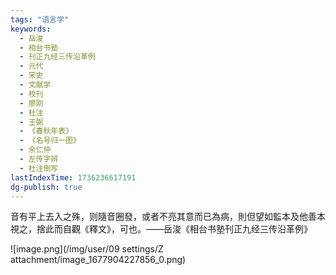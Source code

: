 ```yaml
---
tags: "语言学"
keywords:
  - 岳浚
  - 相台书塾
  - 刊正九经三传沿革例
  - 元代
  - 宋史
  - 文献学
  - 校刊
  - 廖刚
  - 杜注
  - 王弼
  - 《春秋年表》
  - 《名号归一图》
  - 余仁仲
  - 左传字辨
  - 杜注倒写
lastIndexTime: 1736236617191
dg-publish: true
---
```

音有平上去入之殊，则隨音圈發，或者不亮其意而已為病，則但望如監本及他善本視之，捨此而自觀《釋文》，可也。——岳浚《相台书塾刊正九经三传沿革例》


![image.png](/img/user/09 settings/Z attachment/image_1677904227856_0.png)